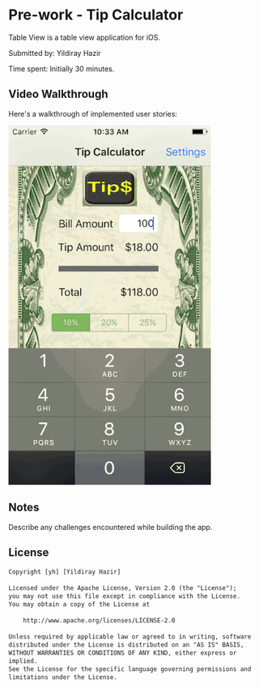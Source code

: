# Pre-work - Tip Calculator

Table View is a table view application for iOS.

Submitted by: Yildiray Hazir

Time spent: Initially 30 minutes.

## Video Walkthrough 

Here's a walkthrough of implemented user stories:

![Screenhots](https://github.com/yhazir2017/codepath-prework/blob/master/TipCalculator.gif)


## Notes

Describe any challenges encountered while building the app.

## License

    Copyright [yh] [Yildiray Hazir]

    Licensed under the Apache License, Version 2.0 (the "License");
    you may not use this file except in compliance with the License.
    You may obtain a copy of the License at

        http://www.apache.org/licenses/LICENSE-2.0

    Unless required by applicable law or agreed to in writing, software
    distributed under the License is distributed on an "AS IS" BASIS,
    WITHOUT WARRANTIES OR CONDITIONS OF ANY KIND, either express or implied.
    See the License for the specific language governing permissions and
    limitations under the License.

